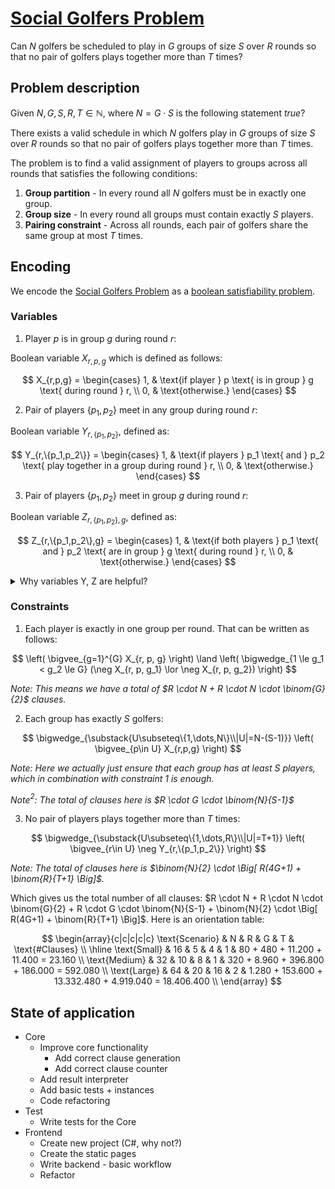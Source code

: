 # [Social Golfers Problem](https://en.wikipedia.org/wiki/Social_golfer_problem)

Can $N$ golfers be scheduled to play in $G$ groups of size $S$ over $R$ rounds so that no pair of golfers plays together more than $T$ times?

## Problem description

Given $N, G, S, R, T \in \mathbb{N}$, where $N = G \cdot S$ is the following statement $true$?

There exists a valid schedule in which $N$ golfers play in $G$ groups of size $S$ over $R$ rounds so that no pair of golfers plays together more than $T$ times.

The problem is to find a valid assignment of players to groups across all rounds that satisfies the following conditions:

1. **Group partition** - In every round all $N$ golfers must be in exactly one group.
2. **Group size** - In every round all groups must contain exactly $S$ players.
2. **Pairing constraint** - Across all rounds, each pair of golfers share the same group at most $T$ times.

## Encoding

We encode the [Social Golfers Problem](https://en.wikipedia.org/wiki/Social_golfer_problem) as a [boolean satisfiability problem](https://en.wikipedia.org/wiki/Boolean_satisfiability_problem).

### Variables

1. Player $p$ is in group $g$ during round $r$:

Boolean variable $X_{r,p,g}$ which is defined as follows:

$$
X_{r,p,g} =
\begin{cases}
1, & \text{if player } p \text{ is in group } g \text{ during round } r, \\
0, & \text{otherwise.}
\end{cases}
$$

2. Pair of players $\{p_1, p_2\}$ meet in any group during round $r$:

Boolean variable $Y_{r,\{p_1,p_2\}}$, defined as:

$$
Y_{r,\{p_1,p_2\}} =
\begin{cases}
1, & \text{if players } p_1 \text{ and } p_2 \text{ play together in a group during round } r, \\
0, & \text{otherwise.}
\end{cases}
$$

3. Pair of players $\{p_1, p_2\}$ meet in group $g$ during round $r$:

Boolean variable $Z_{r,\{p_1,p_2\},g}$, defined as:

$$
Z_{r,\{p_1,p_2\},g} =
\begin{cases}
1, & \text{if both players } p_1 \text{ and } p_2 \text{ are in group } g \text{ during round } r, \\
0, & \text{otherwise.}
\end{cases}
$$

<details>
  <summary>Why variables Y, Z are helpful?</summary>

Without variables $Y$ and $Z$ we would have to generate $\binom{R}{T+1} \cdot \binom{N}{2} \cdot G^{T+1}$ clauses for constraint 3.

With these variables all we need is: $\binom{N}{2} \cdot \Big[ R(4G+1) + \binom{R}{T+1} \Big]^*$.

$$
\begin{array}{c|c|c|c|c|c}
\text{Scenario} & N & R & G & T & \text{Clauses without $Y,Z$} & \text{Clauses with $Y,Z$} \\
\hline
\text{Small} & 16 & 5 & 4 & 1 & 	\binom{5}{2}\cdot \binom{16}{2}\cdot 4^2 = 19.200 & 		\binom{16}{2}\cdot[5(4\cdot4+1)+\binom{5}{2}] = 11.400 \\
\text{Medium} & 32 & 10 & 8 & 1 & 	\binom{10}{2}\cdot \binom{32}{2}\cdot 8^2 = 1.428.480 & 	\binom{32}{2}\cdot[10(4\cdot8+1)+\binom{10}{2}] = 186.000 \\
\text{Large} & 64 & 20 & 16 & 2 & 	\binom{20}{3}\cdot \binom{64}{2}\cdot 16^3 = 9.413.591.040 & 	\binom{64}{2}\cdot[20(4\cdot16+1)+\binom{20}{3}] = 4.919.040 \\
\end{array}
$$

\* *The calculculation is as follows: We need $\binom{N}{2}\cdot R \cdot (G+1)$ clauses to define $Y$ and $\binom{N}{2}\cdot R \cdot 3G$ clauses to define $Z$ and we also need $\binom{N}{2}\cdot\binom{R}{T+1}$ clauses for at most $T$ constraint.*

</details>

### Constraints

1. Each player is exactly in one group per round. That can be written as follows:

$$
\left( \bigvee_{g=1}^{G} X_{r, p, g} \right) \land
\left( \bigwedge_{1 \le g_1 < g_2 \le G} (\neg X_{r, p, g_1} \lor \neg X_{r, p, g_2}) \right)
$$

*Note: This means we have a total of $R \cdot N + R \cdot N \cdot \binom{G}{2}$ clauses.*

2. Each group has exactly $S$ golfers:

$$
\bigwedge_{\substack{U\subseteq\{1,\dots,N\}\\|U|=N-(S-1)}}
\left(
  \bigvee_{p\in U} X_{r,p,g}
\right)
$$

*Note: Here we actually just ensure that each group has at least $S$ players, which in combination with constraint 1 is enough.*

*Note$^2$: The total of clauses here is $R \cdot G \cdot \binom{N}{S-1}$*

3. No pair of players plays together more than $T$ times:

$$
\bigwedge_{\substack{U\subseteq\{1,\dots,R\}\\|U|=T+1}}
\left(
  \bigvee_{r\in U} \neg Y_{r,\{p_1,p_2\}}
\right)
$$

*Note: The total of clauses here is $\binom{N}{2} \cdot \Big[ R(4G+1) + \binom{R}{T+1} \Big]$.*

Which gives us the total number of all clauses: $R \cdot N + R \cdot N \cdot \binom{G}{2} + R \cdot G \cdot \binom{N}{S-1} + \binom{N}{2} \cdot \Big[ R(4G+1) + \binom{R}{T+1} \Big]$. Here is an orientation table:

$$
\begin{array}{c|c|c|c|c}
\text{Scenario} & N & R & G & T & \text{#Clauses} \\
\hline
\text{Small} & 16 & 5 & 4 & 1 & 	80 + 480 + 11.200 + 11.400 = 23.160 \\
\text{Medium} & 32 & 10 & 8 & 1 & 	320 + 8.960 + 396.800 + 186.000 = 592.080	 \\
\text{Large} & 64 & 20 & 16 & 2 & 	1.280 + 153.600 + 13.332.480 + 4.919.040 = 18.406.400 \\
\end{array}
$$

## State of application

* Core
  * Improve core functionality
    * Add correct clause generation
    * Add correct clause counter
  * Add result interpreter
  * Add basic tests + instances
  * Code refactoring
* Test
  * Write tests for the Core
* Frontend
  * Create new project (C#, why not?)
  * Create the static pages
  * Write backend - basic workflow
  * Refactor
